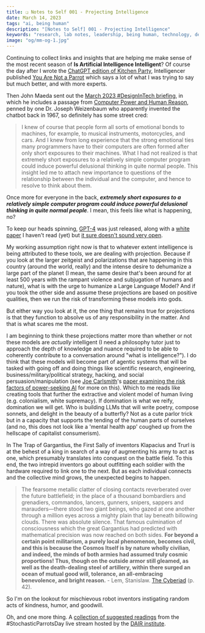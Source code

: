 ```yaml
---
title: ❏ Notes to Self 001 - Projecting Intelligence
date: March 14, 2023
tags: "ai, being human"
description: "[Notes to Self] 001 - Projecting Intelligence"
keywords: "research, lab notes, leadership, being human, technology, design, cosmology, worlding"
image: "og/mm-og-1.jpg"
---
```


Continuing to collect links and insights that are helping me make sense of the most recent season of **Is Artificial Intelligence Intelligent**? Of course the day after I wrote the [ChatGPT edition of Kitchen Party](../../kp/005), Intelligencer published [You Are Not a Parrot](https://nymag.com/intelligencer/article/ai-artificial-intelligence-chatbots-emily-m-bender.html) which says a lot of what I was trying to say but much better, and with more experts.

Then John Maeda sent out the [March 2023 #DesignInTech briefing](https://www.linkedin.com/pulse/simons-scissors-weizenbaums-wisdom-nicholas-dr-john-maeda/), in which he includes a passage from [Computer Power and Human Reason](http://blogs.evergreen.edu/cpat/files/2013/05/Computer-Power-and-Human-Reason.pdf), penned by one Dr. Joseph Weizenbaum who apparently invented the chatbot back in 1967, so definitely has some street cred:

> I knew of course that people form all sorts of emotional bonds to machines, for example, to musical instruments, motorcycles, and cars. And I knew from long experience that the strong emotional ties many programmers have to their computers are often formed after only short exposures to their machines. What I had not realized is that extremely short exposures to a relatively simple computer program could induce powerful delusional thinking in quite normal people.
This insight led me to attach new importance to questions of the relationship between the individual and the computer, and hence to resolve to think about them.

Once more for everyone in the back, **_extremely short exposures to a relatively simple computer program could induce powerful delusional thinking in quite normal people_**. I mean, this feels like what is happening, no?

To keep our heads spinning, [GPT-4](https://openai.com/research/gpt-4) was just released, along with a [white paper](https://arxiv.org/abs/2303.08774) I haven't read (yet) but [it sure doesn't sound very open](https://twitter.com/emilymbender/status/1636089802260111360).

My working assumption right now is that to whatever extent intelligence is being attributed to these tools, we are dealing with projection. Because if you look at the larger zeitgeist and polarizations that are happening in this country (around the world, really) and the intense desire to dehumanize a large part of the planet (I mean, the same desire that's been around for at least 500 years with the rampant violence and subjugation of humans and nature), what is with the urge to humanize a Large Language Model? And if you took the other side and assume these projections are based on positive qualities, then we run the risk of transforming these models into gods.

But either way you look at it, the one thing that remains true for projections is that they function to absolve us of any responsibility in the matter. And that is what scares me the most.

I am beginning to think these projections matter more than whether or not these models are _actually_ intelligent (I need a philosophy tutor just to approach the depth of knowledge and nuance required to be able to coherently contribute to a conversation around "what is intelligence?"). I do think that these models will become part of agentic systems that will be tasked with going off and doing things like scientific research, engineering, business/military/political strategy, hacking, and social persuasion/manipulation (see [Joe Carlsmith](https://joecarlsmith.com)'s [paper examining the risk factors of power-seeking AI](https://arxiv.org/pdf/2206.13353.pdf) for more on this). Which to me reads like creating tools that further the extractive and violent model of human living (e.g. colonialism, white supremacy). If domination is what we reify, domination we will get. Who is building LLMs that will write poetry, compose sonnets, and delight in the beauty of a butterfly? Not as a cute parlor trick but in a capacity that supports the tending of the human parts of ourselves (and no, this does not look like a 'mental health app' coughed up from the hellscape of capitalist consumerism).

In The Trap of Gargantius, the First Sally of inventors Klapacius and Trurl is at the behest of a king in search of a way of augmenting his army to act as one, which presumably translates into conquest on the battle field. To this end, the two intrepid inventors go about outfitting each soldier with the hardware required to link one to the next. But as each individual connects and the collective mind grows, the unexpected begins to happen.

> The fearsome metallic clatter of closing contacts reverberated over the future battlefield; in the place of a thousand bombardiers and grenadiers, commandos, lancers, gunners, snipers, sappers and marauders—there stood two giant beings, who gazed at one another through a million eyes across a mighty plain that lay beneath billowing clouds. There was absolute silence. That famous culmination of consciousness which the great Gargantius had predicted with mathematical precision was now reached on both sides. **For beyond a certain point militarism, a purely local phenomenon, becomes civil, and this is because the Cosmos Itself is by nature wholly civilian, and indeed, the minds of both armies had assumed truly cosmic proportions! Thus, though on the outside armor still gleamed, as well as the death-dealing steel of artillery, within there surged an ocean of mutual good will, tolerance, an all-embracing benevolence, and bright reason.** - Lem, Stanislaw. [The Cyberiad](https://www.amazon.com/The-Cyberiad/dp/0241467993/ref=tmm_pap_swatch_0?_encoding=UTF8&qid=1679086629&sr=8-1) (p. 42).

So I'm on the lookout for mischievous robot inventors instigating random acts of kindness, humor, and goodwill.

Oh, and one more thing. A [collection of suggested readings](https://docs.google.com/document/d/1bG0yIdawiUvwh7m0AnXV5W6JHkK9xwXemuVjSU5tbhQ/preview) from the #StochasticParrotsDay live stream hosted by the [DAIR institute](https://www.dair-institute.org).
